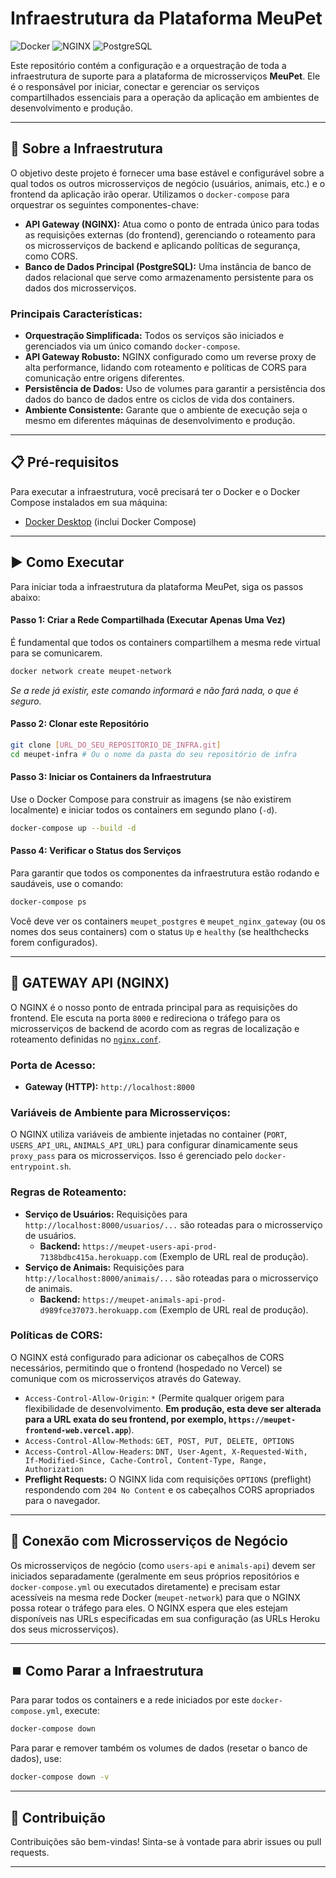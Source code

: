 # Infraestrutura da Plataforma MeuPet

![Docker](https://img.shields.io/badge/Docker-2496ED?style=for-the-badge&logo=docker&logoColor=white)
![NGINX](https://img.shields.io/badge/NGINX-009639?style=for-the-badge&logo=nginx&logoColor=white)
![PostgreSQL](https://img.shields.io/badge/PostgreSQL-316192?style=for-the-badge&logo=postgresql&logoColor=white)

Este repositório contém a configuração e a orquestração de toda a infraestrutura de suporte para a plataforma de microsserviços **MeuPet**. Ele é o responsável por iniciar, conectar e gerenciar os serviços compartilhados essenciais para a operação da aplicação em ambientes de desenvolvimento e produção.

---

## 🚀 Sobre a Infraestrutura

O objetivo deste projeto é fornecer uma base estável e configurável sobre a qual todos os outros microsserviços de negócio (usuários, animais, etc.) e o frontend da aplicação irão operar. Utilizamos o `docker-compose` para orquestrar os seguintes componentes-chave:

* **API Gateway (NGINX):** Atua como o ponto de entrada único para todas as requisições externas (do frontend), gerenciando o roteamento para os microsserviços de backend e aplicando políticas de segurança, como CORS.
* **Banco de Dados Principal (PostgreSQL):** Uma instância de banco de dados relacional que serve como armazenamento persistente para os dados dos microsserviços.

### **Principais Características:**

* **Orquestração Simplificada:** Todos os serviços são iniciados e gerenciados via um único comando `docker-compose`.
* **API Gateway Robusto:** NGINX configurado como um reverse proxy de alta performance, lidando com roteamento e políticas de CORS para comunicação entre origens diferentes.
* **Persistência de Dados:** Uso de volumes para garantir a persistência dos dados do banco de dados entre os ciclos de vida dos containers.
* **Ambiente Consistente:** Garante que o ambiente de execução seja o mesmo em diferentes máquinas de desenvolvimento e produção.

---

## 📋 Pré-requisitos

Para executar a infraestrutura, você precisará ter o Docker e o Docker Compose instalados em sua máquina:

* [Docker Desktop](https://www.docker.com/products/docker-desktop/) (inclui Docker Compose)

---

## ▶️ Como Executar

Para iniciar toda a infraestrutura da plataforma MeuPet, siga os passos abaixo:

#### Passo 1: Criar a Rede Compartilhada (Executar Apenas Uma Vez)

É fundamental que todos os containers compartilhem a mesma rede virtual para se comunicarem.

```bash
docker network create meupet-network
````

*Se a rede já existir, este comando informará e não fará nada, o que é seguro.*

#### Passo 2: Clonar este Repositório

```bash
git clone [URL_DO_SEU_REPOSITORIO_DE_INFRA.git]
cd meupet-infra # Ou o nome da pasta do seu repositório de infra
```

#### Passo 3: Iniciar os Containers da Infraestrutura

Use o Docker Compose para construir as imagens (se não existirem localmente) e iniciar todos os containers em segundo plano (`-d`).

```bash
docker-compose up --build -d
```

#### Passo 4: Verificar o Status dos Serviços

Para garantir que todos os componentes da infraestrutura estão rodando e saudáveis, use o comando:

```bash
docker-compose ps
```

Você deve ver os containers `meupet_postgres` e `meupet_nginx_gateway` (ou os nomes dos seus containers) com o status `Up` e `healthy` (se healthchecks forem configurados).

-----

## 🚦 GATEWAY API (NGINX)

O NGINX é o nosso ponto de entrada principal para as requisições do frontend. Ele escuta na porta `8000` e redireciona o tráfego para os microsserviços de backend de acordo com as regras de localização e roteamento definidas no [`nginx.conf`](https://www.google.com/search?q=./nginx/nginx.conf).

### **Porta de Acesso:**

  * **Gateway (HTTP):** `http://localhost:8000`

### **Variáveis de Ambiente para Microsserviços:**

O NGINX utiliza variáveis de ambiente injetadas no container (`PORT`, `USERS_API_URL`, `ANIMALS_API_URL`) para configurar dinamicamente seus `proxy_pass` para os microsserviços. Isso é gerenciado pelo `docker-entrypoint.sh`.

### **Regras de Roteamento:**

  * **Serviço de Usuários:** Requisições para `http://localhost:8000/usuarios/...` são roteadas para o microsserviço de usuários.
      * **Backend:** `https://meupet-users-api-prod-7138bdbc415a.herokuapp.com` (Exemplo de URL real de produção).
  * **Serviço de Animais:** Requisições para `http://localhost:8000/animais/...` são roteadas para o microsserviço de animais.
      * **Backend:** `https://meupet-animals-api-prod-d989fce37073.herokuapp.com` (Exemplo de URL real de produção).

### **Políticas de CORS:**

O NGINX está configurado para adicionar os cabeçalhos de CORS necessários, permitindo que o frontend (hospedado no Vercel) se comunique com os microsserviços através do Gateway.

  * `Access-Control-Allow-Origin`: `*` (Permite qualquer origem para flexibilidade de desenvolvimento. **Em produção, esta deve ser alterada para a URL exata do seu frontend, por exemplo, `https://meupet-frontend-web.vercel.app`**).
  * `Access-Control-Allow-Methods`: `GET, POST, PUT, DELETE, OPTIONS`
  * `Access-Control-Allow-Headers`: `DNT, User-Agent, X-Requested-With, If-Modified-Since, Cache-Control, Content-Type, Range, Authorization`
  * **Preflight Requests:** O NGINX lida com requisições `OPTIONS` (preflight) respondendo com `204 No Content` e os cabeçalhos CORS apropriados para o navegador.

-----

## 🔌 Conexão com Microsserviços de Negócio

Os microsserviços de negócio (como `users-api` e `animals-api`) devem ser iniciados separadamente (geralmente em seus próprios repositórios e `docker-compose.yml` ou executados diretamente) e precisam estar acessíveis na mesma rede Docker (`meupet-network`) para que o NGINX possa rotear o tráfego para eles. O NGINX espera que eles estejam disponíveis nas URLs especificadas em sua configuração (as URLs Heroku dos seus microsserviços).

-----

## ⏹️ Como Parar a Infraestrutura

Para parar todos os containers e a rede iniciados por este `docker-compose.yml`, execute:

```bash
docker-compose down
```

Para parar e remover também os volumes de dados (resetar o banco de dados), use:

```bash
docker-compose down -v
```

-----

## 🤝 Contribuição

Contribuições são bem-vindas\! Sinta-se à vontade para abrir issues ou pull requests.

-----
